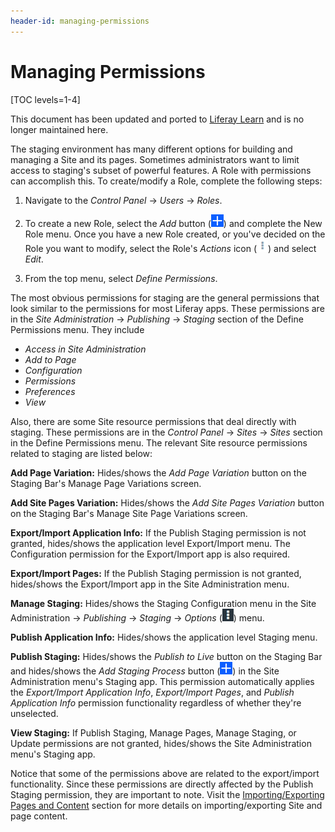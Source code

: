 ```yaml
---
header-id: managing-permissions
---
```


# Managing Permissions

[TOC levels=1-4]

<aside class="alert alert-info">
  <span class="wysiwyg-color-blue120">This document has been updated and ported to <a href="https://learn.liferay.com/dxp/latest/en/site-building/publishing-tools/staging/managing-staging-permissions.html">Liferay Learn</a> and is no longer maintained here.</span>
</aside>

The staging environment has many different options for building and managing
a Site and its pages. Sometimes administrators want to limit access to staging's
subset of powerful features. A Role with permissions can accomplish this. To
create/modify a Role, complete the following steps:

1.  Navigate to the *Control Panel* &rarr; *Users* &rarr; *Roles*.

2.  To create a new Role, select the *Add* button
    (![Add](../../../../images/icon-add.png)) and complete the New Role menu.
    Once you have a new Role created, or you've decided on the Role you want to
    modify, select the Role's *Actions* icon
    (![Actions](../../../../images/icon-actions.png)) and select *Edit*.

3. From the top menu, select *Define Permissions*.

The most obvious permissions for staging are the general permissions that look
similar to the permissions for most Liferay apps. These permissions are in the
*Site Administration* &rarr; *Publishing* &rarr; *Staging* section of the Define
Permissions menu. They include

- *Access in Site Administration*
- *Add to Page*
- *Configuration*
- *Permissions*
- *Preferences*
- *View*

Also, there are some Site resource permissions that deal directly with staging.
These permissions are in the *Control Panel* &rarr; *Sites* &rarr; *Sites*
section in the Define Permissions menu. The relevant Site resource permissions
related to staging are listed below:

**Add Page Variation:** Hides/shows the *Add Page Variation* button on the
Staging Bar's Manage Page Variations screen.

**Add Site Pages Variation:** Hides/shows the *Add Site Pages Variation* button
on the Staging Bar's Manage Site Page Variations screen.

**Export/Import Application Info:** If the Publish Staging permission is not
granted, hides/shows the application level Export/Import menu. The Configuration
permission for the Export/Import app is also required.

**Export/Import Pages:** If the Publish Staging permission is not granted,
hides/shows the Export/Import app in the Site Administration menu.

**Manage Staging:** Hides/shows the Staging Configuration menu in the
Site Administration &rarr; *Publishing* &rarr; *Staging* &rarr; *Options*
(![Options](../../../../images/icon-options.png)) menu.

**Publish Application Info:** Hides/shows the application level Staging menu.

**Publish Staging:** Hides/shows the *Publish to Live* button on the Staging Bar
and hides/shows the *Add Staging Process* button
(![Add](../../../../images/icon-add.png)) in the Site Administration menu's
Staging app. This permission automatically applies the *Export/Import
Application Info*, *Export/Import Pages*, and *Publish Application Info*
permission functionality regardless of whether they're unselected. 

**View Staging:** If Publish Staging, Manage Pages, Manage Staging, or Update
permissions are not granted, hides/shows the Site Administration menu's Staging
app.

Notice that some of the permissions above are related to the export/import
functionality. Since these permissions are directly affected by the Publish
Staging permission, they are important to note. Visit the
[Importing/Exporting Pages and Content](/docs/7-2/user/-/knowledge_base/u/importing-exporting-pages-and-content)
section for more details on importing/exporting Site and page content.
